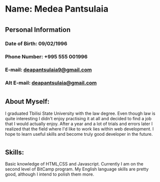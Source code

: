 <style>
            div {
             
                background-image: url('https://images.fineartamerica.com/images/artworkimages/mediumlarge/2/soft-pastel-paint-splatter-sheila-wenzel.jpg');
                background-repeat: no-repeat;
                opacity: 80%;
            }
            </style>

<title> Medea Pantsulaia</title>            

# Name: Medea Pantsulaia
#
## Personal Information

### Date of Birth: 09/02/1996

### Phone Number: +995 555 001996

### E-mail: deapantsulaia9@gmail.com

### Alt E-mail: deapantsulaia@gmail.com

#
#

## About Myself:

I graduated Tbilisi State University with the law degree. Even though law is quite interesting I didn't enjoy practising it at all and decided to find a job that I would actually enjoy. After a year and a lot of trials and errors later I realized that the field where I'd like to work lies within web development. I hope to learn useful skills and become truly good developer in the future.
#
#

## Skills:

Basic knowledge of HTML,CSS and Javascript.
Currently I am on the second level of BitCamp program.
My English language skills are pretty good, although I intend to polish them more.